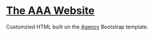 # [The AAA Website](http://www.theaaa.org)

Customzied HTML built on the [Agency](http://startbootstrap.com/template-overviews/agency/) Bootstrap template.


